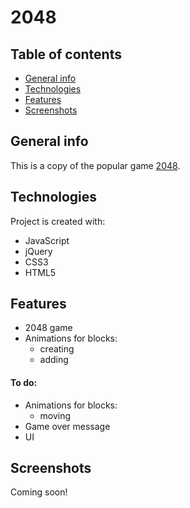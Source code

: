 # 2048

## Table of contents
* [General info](#general-info)
* [Technologies](#technologies)
* [Features](#features)
* [Screenshots](#screenshots)

## General info
This is a copy of the popular game [2048](https://play2048.co/).
	
## Technologies
Project is created with:
* JavaScript
* jQuery
* CSS3
* HTML5

## Features
* 2048 game
* Animations for blocks:
  * creating
  * adding
#### To do:
* Animations for blocks:
  * moving
* Game over message
* UI

## Screenshots
Coming soon!
